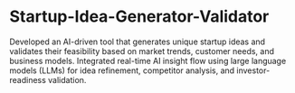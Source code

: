 # Startup-Idea-Generator-Validator
Developed an AI-driven tool that generates unique startup ideas and validates their feasibility based on market trends, customer needs, and business models.  Integrated real-time AI insight flow using large language models (LLMs) for idea refinement, competitor analysis, and investor-readiness validation.
